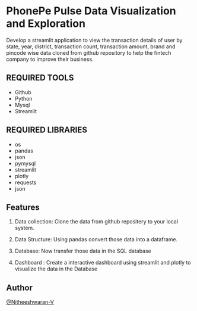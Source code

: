 
# PhonePe Pulse Data Visualization and Exploration

Develop a streamlit application to view the transaction details of user by state, year, district, transaction count, transaction amount, brand and pincode wise data cloned from github repository to help the fintech company to improve their business.



## REQUIRED TOOLS

- Github
- Python
- Mysql
- Streamlit
## REQUIRED LIBRARIES

- os
- pandas
- json
- pymysql
- streamlit
- plotly
- requests
- json
## Features

1. Data collection: Clone the data from github repositery to your local system. 

2. Data Structure: Using pandas convert those data into a dataframe.  

3. Database: Now transfer those data in the SQL database  

4. Dashboard : Create a interactive dashboard using streamlit and plotly to visualize the data in the Database




## Author

[@Nitheeshwaran-V](https://github.com/Nitheeshwaran-V)

